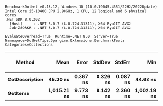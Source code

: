 ```

BenchmarkDotNet v0.13.12, Windows 10 (10.0.19045.4651/22H2/2022Update)
Intel Core i5-10400 CPU 2.90GHz, 1 CPU, 12 logical and 6 physical cores
.NET SDK 8.0.302
  [Host]     : .NET 8.0.7 (8.0.724.31311), X64 RyuJIT AVX2
  Job-ZSORKR : .NET 8.0.7 (8.0.724.31311), X64 RyuJIT AVX2

EvaluateOverhead=True  Runtime=.NET 8.0  Server=True  
Namespace=DotNetTips.Spargine.Extensions.BenchmarkTests  Categories=Collections  

```
| Method         | Mean        | Error    | StdDev   | StdErr   | Min         | Q1          | Median      | Q3          | Max         | Op/s         | CI99.9% Margin | Iterations | Kurtosis | MValue | Skewness | Rank | LogicalGroup | Baseline | Code Size | Exceptions | Completed Work Items | Lock Contentions | Gen0   | Allocated |
|--------------- |------------:|---------:|---------:|---------:|------------:|------------:|------------:|------------:|------------:|-------------:|---------------:|-----------:|---------:|-------:|---------:|-----:|------------- |--------- |----------:|-----------:|---------------------:|-----------------:|-------:|----------:|
| **GetDescription** |    **45.20 ns** | **0.367 ns** | **0.326 ns** | **0.087 ns** |    **44.68 ns** |    **45.04 ns** |    **45.18 ns** |    **45.40 ns** |    **45.91 ns** | **22,124,854.1** |      **0.3675 ns** |      **14.00** |    **2.454** |  **2.000** |   **0.3841** |    **1** | *****            | **No**       |     **750 B** |          **-** |                    **-** |                **-** | **0.0002** |      **24 B** |
| **GetItems**       | **1,015.21 ns** | **9.773 ns** | **9.142 ns** | **2.360 ns** | **1,002.19 ns** | **1,008.87 ns** | **1,014.17 ns** | **1,024.49 ns** | **1,027.71 ns** |    **985,014.1** |      **9.7730 ns** |      **15.00** |    **1.362** |  **2.000** |   **0.1573** |    **2** | *****            | **No**       |     **462 B** |          **-** |                    **-** |                **-** | **0.0095** |     **896 B** |
